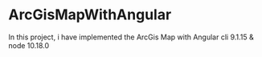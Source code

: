 # ArcGisMapWithAngular
In this project, i have implemented the ArcGis Map with Angular cli 9.1.15 &amp; node 10.18.0
